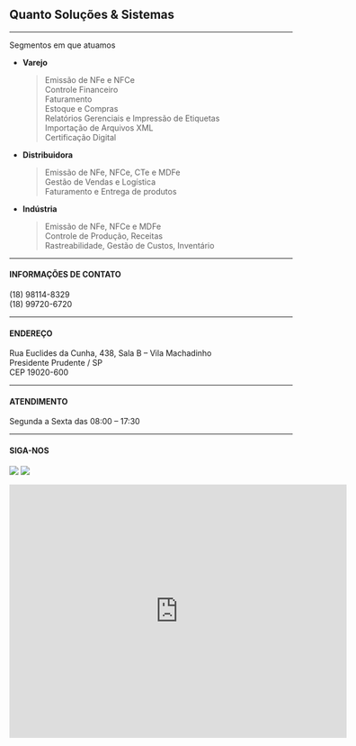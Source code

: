 ## Quanto Soluções & Sistemas
---

Segmentos em que atuamos

* **Varejo**
  > Emissão de NFe e NFCe <br>
  > Controle Financeiro <br>
  > Faturamento <br>
  > Estoque e Compras <br>
  > Relatórios Gerenciais e Impressão de Etiquetas <br>
  > Importação de Arquivos XML <br>
  > Certificação Digital

* **Distribuidora**
  > Emissão de NFe, NFCe, CTe e MDFe <br>
  > Gestão de Vendas e Logística <br>
  > Faturamento e Entrega de produtos

* **Indústria**
  > Emissão de NFe, NFCe e MDFe <br>
  > Controle de Produção, Receitas <br>
  > Rastreabilidade, Gestão de Custos, Inventário

---

#### INFORMAÇÕES DE CONTATO
(18) 98114-8329 <br>
(18) 99720-6720

---

#### ENDEREÇO
Rua Euclides da Cunha, 438, Sala B – Vila Machadinho <br>
Presidente Prudente / SP <br>
CEP 19020-600

---

#### ATENDIMENTO
Segunda a Sexta das 08:00 – 17:30

---

#### SIGA-NOS
[<img src="http://casaderepousocasanostra.com.br/img/fb.png">](https://www.facebook.com/quantosistemaspp)
[<img src="https://www.cavpower.com/app/uploads/2019/01/Instagram-logo-29px.png">](https://www.instagram.com/quantosistemaspp)

<iframe src="https://www.google.com/maps/embed?pb=!1m18!1m12!1m3!1d924.0804361909726!2d-51.38706247075923!3d-22.113705156637526!2m3!1f0!2f0!3f0!3m2!1i1024!2i768!4f13.1!3m3!1m2!1s0x9493f5cb06de486d%3A0x8df63a578451c1e6!2sR.%20Eucl%C3%ADdes%20da%20Cunha%2C%20438%20-%20Vila%20Machadinho%2C%20Pres.%20Prudente%20-%20SP%2C%2019020-600!5e0!3m2!1spt-BR!2sbr!4v1613071871029!5m2!1spt-BR!2sbr" width="600" height="450" frameborder="0" style="border:0;" allowfullscreen="" aria-hidden="false" tabindex="0"></iframe>

